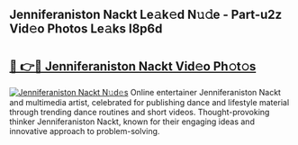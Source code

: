 ## Jenniferaniston Nackt Le𝚊k𝚎d N𝚞𝚍e - Part-u2z Vid𝚎o Photos Le𝚊ks I8p6d

# <h2><a href="http://fb1d9ld.evod.top/?m=Jenniferaniston+Nackt">🔗 👉🔴 Jenniferaniston Nackt Vid𝚎o Ph𝚘t𝚘s</a></h2>

[![Jenniferaniston Nackt N𝚞d𝚎s](https://i.imgur.com/8V9OHl7.gif)](http://fb1d9ld.evod.top/?m=Jenniferaniston+Nackt)
Online entertainer Jenniferaniston Nackt and multimedia artist, celebrated for publishing dance and lifestyle material through trending dance routines and short videos. Thought-provoking thinker Jenniferaniston Nackt, known for their engaging ideas and innovative approach to problem-solving. 

